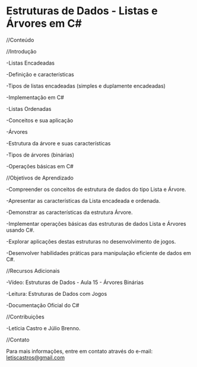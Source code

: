 # Estruturas de Dados - Listas e Árvores em C#

//Conteúdo



//Introdução


-Listas Encadeadas

-Definição e características

-Tipos de listas encadeadas (simples e duplamente encadeadas)

-Implementação em C#

-Listas Ordenadas

-Conceitos e sua aplicação

-Árvores

-Estrutura da árvore e suas características

-Tipos de árvores (binárias)

-Operações básicas em C#






//Objetivos de Aprendizado



-Compreender os conceitos de estrutura de dados do tipo Lista e Árvore.

-Apresentar as características da Lista encadeada e ordenada.

-Demonstrar as características da estrutura Árvore.

-Implementar operações básicas das estruturas de dados Lista e Árvores usando C#.

-Explorar aplicações destas estruturas no desenvolvimento de jogos.

-Desenvolver habilidades práticas para manipulação eficiente de dados em C#.







//Recursos Adicionais






-Vídeo: Estruturas de Dados - Aula 15 - Árvores Binárias

-Leitura: Estruturas de Dados com Jogos

-Documentação Oficial do C#





//Contribuições




-Letícia Castro e Júlio Brenno.


//Contato

Para mais informações, entre em contato através do e-mail: letiscastros@gmail.com
